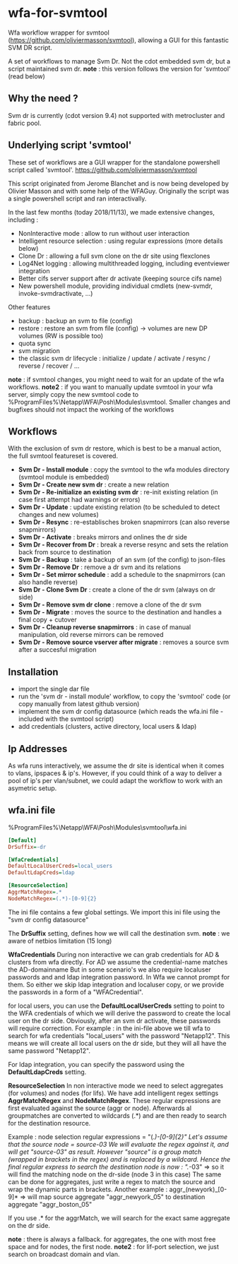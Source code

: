 # wfa-for-svmtool
Wfa workflow wrapper for svmtool (https://github.com/oliviermasson/svmtool), allowing a GUI for this fantastic SVM DR script.

A set of workflows to manage Svm Dr.  Not the cdot embedded svm dr, but a script maintained svm dr.
**note** : this version follows the version for 'svmtool' (read below)

## Why the need ?
Svm dr is currently (cdot version 9.4) not supported with metrocluster and fabric pool.

## Underlying script 'svmtool'
These set of workflows are a GUI wrapper for the standalone powershell script called 'svmtool'.
https://github.com/oliviermasson/svmtool 

This script originated from Jerome Blanchet and is now being developed by Olivier Masson and with some help of the WFAGuy.
Originally the script was a single powershell script and ran interactivally.

In the last few months (today 2018/11/13), we made extensive changes, including :
* NonInteractive mode : allow to run without user interaction
* Intelligent resource selection : using regular expressions (more details below)
* Clone Dr : allowing a full svm clone on the dr site using flexclones
* Log4Net logging : allowing multithreaded logging, including eventviewer integration
* Better cifs server support after dr activate (keeping source cifs name)
* New powershell module, providing individual cmdlets (new-svmdr, invoke-svmdractivate, ...)

Other features
* backup : backup an svm to file (config)
* restore : restore an svm from file (config) -> volumes are new DP volumes (RW is possible too)
* quota sync
* svm migration
* the classic svm dr lifecycle : initialize / update / activate / resync / reverse / recover / ...

**note** : if svmtool changes, you might need to wait for an update of the wfa workflows.
**note2** : if you want to manually update svmtool in your wfa server, simply copy the new svmtool code to %ProgramFiles%\Netapp\WFA\Posh\Modules\svmtool.  Smaller changes and bugfixes should not impact the working of the workflows

## Workflows
With the exclusion of svm dr restore, which is best to be a manual action, the full svmtool featureset is covered.
* **Svm Dr - Install module** : copy the svmtool to the wfa modules directory (svmtool module is embedded)
* **Svm Dr - Create new svm dr** : create a new relation
* **Svm Dr - Re-initialize an existing svm dr** : re-init existing relation (in case first attempt had warnings or errors)
* **Svm Dr - Update** : update existing relation (to be scheduled to detect changes and new volumes)
* **Svm Dr - Resync** : re-establisches broken snapmirrors (can also reverse snapmirrors)
* **Svm Dr - Activate** : breaks mirrors and onlines the dr side
* **Svm Dr - Recover from Dr** : break a reverse resync and sets the relation back from source to destination
* **Svm Dr - Backup** : take a backup of an svm (of the config) to json-files
* **Svm Dr - Remove Dr** : remove a dr svm and its relations
* **Svm Dr - Set mirror schedule** : add a schedule to the snapmirrors (can also handle reverse)
* **Svm Dr - Clone Svm Dr**  : create a clone of the dr svm (always on dr side)
* **Svm Dr - Remove svm dr clone** : remove a clone of the dr svm
* **Svm Dr - Migrate** : moves the source to the destination and handles a final copy + cutover
* **Svm Dr - Cleanup reverse snapmirrors** : in case of manual manipulation, old reverse mirrors can be removed
* **Svm Dr - Remove source vserver after migrate** : removes a source svm after a succesful migration

## Installation
* import the single dar file
* run the 'svm dr - install module' workflow, to copy the 'svmtool' code (or copy manually from latest github version)
* implement the svm dr config datasource (which reads the wfa.ini file - included with the svmtool script)
* add credentials (clusters, active directory, local users & ldap)

## Ip Addresses
As wfa runs interactively, we assume the dr site is identical when it comes to vlans, ipspaces & ip's.
However, if you could think of a way to deliver a pool of ip's per vlan/subnet, we could adapt the workflow to work with an asymetric setup.

## wfa.ini file

%ProgramFiles%\Netapp\WFA\Posh\Modules\svmtool\wfa.ini
```ini
[Default]
DrSuffix=-dr

[WfaCredentials]
DefaultLocalUserCreds=local_users
DefaultLdapCreds=ldap

[ResourceSelection]
AggrMatchRegex=.*
NodeMatchRegex=(.*)-[0-9]{2} 
````

The ini file contains a few global settings.
We import this ini file using the "svm dr config datasource"

The **DrSuffix** setting, defines how we will call the destination svm.  **note** : we aware of netbios limitation (15 long)

**WfaCredentials**
During non interactive we can grab credentials for AD & clusters from wfa directly.  For AD we assume the credential-name matches the AD-domainname
But in some scenario's we also require localuser passwords and and ldap integration password.  In Wfa we cannot prompt for them.
So either we skip ldap integration and localuser copy, or we provide the passwords in a form of a "WFACredential".  

for local users, you can use the **DefaultLocalUserCreds** setting to point to the WFA credentials of which we will derive the password to create the local user on the dr side.  Obviously, after an svm dr activate, these passwords will require correction.
For example : in the ini-file above we till wfa to search for wfa credentials "local_users" with the password "Netapp12".  This means we will create all local users on the dr side, but they will all have the same password "Netapp12".

For ldap integration, you can specify the password using the **DefaultLdapCreds** setting.

**ResourceSelection**
In non interactive mode we need to select aggregates (for volumes) and nodes (for lifs).  We have add intelligent regex settings **AggrMatchRegex** and **NodeMatchRegex**.
These regular expressions are first evaluated against the source (aggr or node).  Afterwards al groupmatches are converted to wildcards (.*) and are then ready to search for the destination resource.

Example : node selection regular expressions = "(.*)-[0-9]{2}"
Let's assume that the source node = source-03
We will evaluate the regex against it, and will get "source-03" as result.  However "source" is a group match (wrapped in brackets in the regex) and is replaced by a wildcard.
Hence the final regular express to search the destination node is now : ".*-03" => so it will find the matching node on the dr-side (node 3 in this case)
The same can be done for aggregates, just write a regex to match the source and wrap the dynamic parts in brackets.
Another example : aggr_(newyork)_[0-9]* => will map source aggregate "aggr_newyork_05" to destination aggregate "aggr_boston_05"

If you use .* for the aggrMatch, we will search for the exact same aggregate on the dr side.  

**note** : there is always a fallback.  for aggregates, the one with most free space and for nodes, the first node.
**note2** : for lif-port selection, we just search on broadcast domain and vlan.


